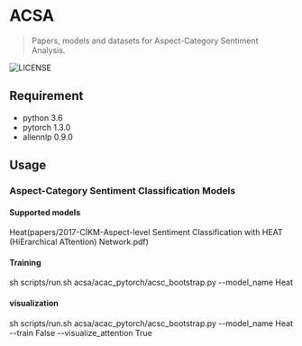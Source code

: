 # ACSA
> Papers, models and datasets for Aspect-Category Sentiment Analysis.

![LICENSE](https://img.shields.io/packagist/l/doctrine/orm.svg)

## Requirement
* python 3.6
* pytorch 1.3.0
* allennlp 0.9.0

## Usage
### Aspect-Category Sentiment Classification Models
#### Supported models
Heat(papers/2017-CIKM-Aspect-level Sentiment Classification with HEAT (HiErarchical ATtention) Network.pdf)
#### Training
sh scripts/run.sh acsa/acac_pytorch/acsc_bootstrap.py --model_name Heat 

#### visualization
sh scripts/run.sh acsa/acac_pytorch/acsc_bootstrap.py --model_name Heat --train False --visualize_attention True
